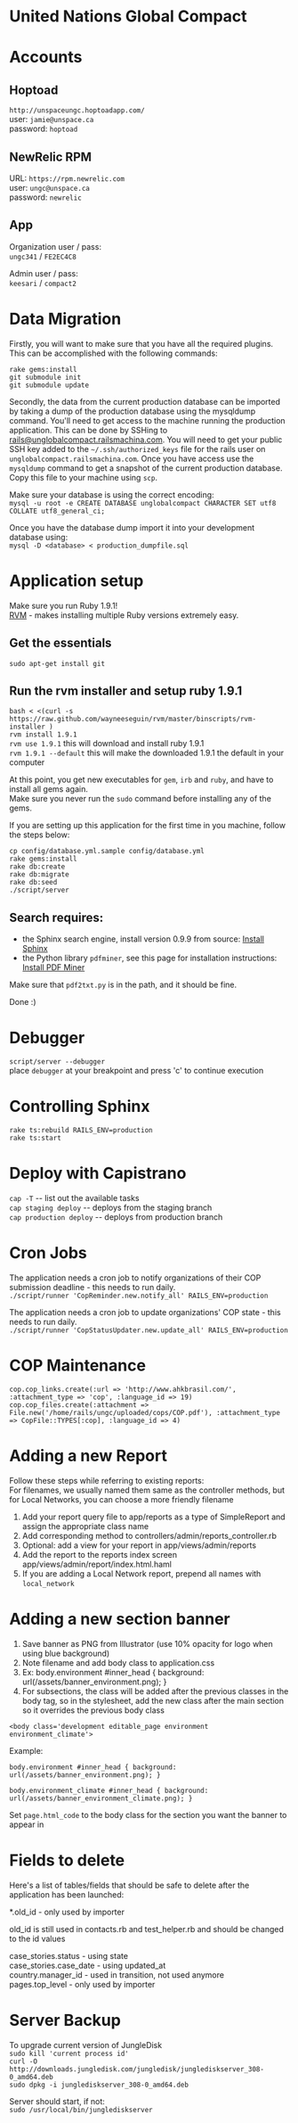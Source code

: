 # United Nations Global Compact

# Accounts

## Hoptoad
`http://unspaceungc.hoptoadapp.com/`  
user: `jamie@unspace.ca`  
password: `hoptoad`  

## NewRelic RPM
URL: `https://rpm.newrelic.com`  
user: `ungc@unspace.ca`  
password: `newrelic`  

## App
Organization user / pass:  
`ungc341` / `FE2EC4C8`  

Admin user / pass:  
`keesari` / `compact2`  

# Data Migration
Firstly, you will want to make sure that you have all the required plugins.  This can be accomplished with the following commands:

`rake gems:install`  
`git submodule init`  
`git submodule update`  

Secondly, the data from the current production database can be imported by taking a dump of the production database using 
the mysqldump command. You'll need to get access to the machine running the production application. This can be done by 
SSHing to rails@unglobalcompact.railsmachina.com. You will need to get your public SSH key added to the `~/.ssh/authorized_keys` 
file for the rails user on `unglobalcompact.railsmachina.com`. Once you have access use the `mysqldump` command to get a 
snapshot of the current production database.  Copy this file to your machine using `scp`.

Make sure your database is using the correct encoding:  
`mysql -u root -e CREATE DATABASE unglobalcompact CHARACTER SET utf8 COLLATE utf8_general_ci;`  

Once you have the database dump import it into your development database using:  
`mysql -D <database> < production_dumpfile.sql`  

# Application setup

Make sure you run Ruby 1.9.1!  
[RVM](http://rvm.beginrescueend.com/) - makes installing multiple Ruby versions extremely easy.

## Get the essentials
`sudo apt-get install git`

## Run the rvm installer and setup ruby 1.9.1
`bash < <(curl -s https://raw.github.com/wayneeseguin/rvm/master/binscripts/rvm-installer )`  
`rvm install 1.9.1`  
`rvm use 1.9.1` this will download and install ruby 1.9.1   
`rvm 1.9.1 --default` this will make the downloaded 1.9.1 the default in your computer  

At this point, you get new executables for `gem`, `irb` and `ruby`, and have to install all gems again.  
Make sure you never run the `sudo` command before installing any of the gems.

If you are setting up this application for the first time in you machine, follow the steps below:

`cp config/database.yml.sample config/database.yml`  
`rake gems:install`  
`rake db:create`  
`rake db:migrate`  
`rake db:seed`  
`./script/server`  

## Search requires:
- the Sphinx search engine, install version 0.9.9 from source:
[Install Sphinx](http://freelancing-god.github.com/ts/en/installing_sphinx.html)
- the Python library `pdfminer`, see this page for installation instructions:
[Install PDF Miner](http://www.unixuser.org/~euske/python/pdfminer/index.html)

Make sure that `pdf2txt.py` is in the path, and it should be fine.

Done :)

# Debugger
`script/server --debugger`  
place `debugger` at your breakpoint and press 'c' to continue execution  

# Controlling Sphinx
`rake ts:rebuild RAILS_ENV=production`  
`rake ts:start`  

# Deploy with Capistrano

`cap -T` -- list out the available tasks  
`cap staging deploy`  -- deploys from the staging branch  
`cap production deploy`  -- deploys from production branch  

# Cron Jobs
The application needs a cron job to notify organizations of their COP submission deadline - this needs to run daily.  
`./script/runner 'CopReminder.new.notify_all' RAILS_ENV=production`

The application needs a cron job to update organizations' COP state - this needs to run daily.  
`./script/runner 'CopStatusUpdater.new.update_all' RAILS_ENV=production`  

# COP Maintenance
`cop.cop_links.create(:url => 'http://www.ahkbrasil.com/', :attachment_type => 'cop', :language_id => 19)`  
`cop.cop_files.create(:attachment => File.new('/home/rails/ungc/uploaded/cops/COP.pdf'), :attachment_type => CopFile::TYPES[:cop], :language_id => 4)`  

# Adding a new Report
Follow these steps while referring to existing reports:  
For filenames, we usually named them same as the controller methods, but for Local Networks, you can choose a more friendly filename

1. Add your report query file to app/reports as a type of SimpleReport and assign the appropriate class name
2. Add corresponding method to controllers/admin/reports_controller.rb
3. Optional: add a view for your report in app/views/admin/reports
4. Add the report to the reports index screen app/views/admin/report/index.html.haml
5. If you are adding a Local Network report, prepend all names with `local_network`

# Adding a new section banner
1. Save banner as PNG from Illustrator (use 10% opacity for logo when using blue background)
2. Note filename and add body class to application.css
3. Ex: body.environment #inner_head { background: url(/assets/banner_environment.png); }
4. For subsections, the class will be added after the previous classes in the body tag, so in the stylesheet, add the new class after the main section so it overrides the previous body class

`<body class='development editable_page environment environment_climate'>`
  

Example:

`body.environment #inner_head { background: url(/assets/banner_environment.png); }`

`body.environment_climate #inner_head { background: url(/assets/banner_environment_climate.png); }`


Set `page.html_code` to the body class for the section you want the banner to appear in

# Fields to delete
Here's a list of tables/fields that should be safe to delete after the application has been launched:

*.old\_id - only used by importer

old\_id is still used in contacts.rb and test_helper.rb and should be changed to the id values

case\_stories.status - using state  
case\_stories.case\_date - using updated\_at  
country.manager\_id - used in transition, not used anymore  
pages.top\_level - only used by importer  

# Server Backup
To upgrade current version of JungleDisk  
`sudo kill 'current process id'`  
`curl -O http://downloads.jungledisk.com/jungledisk/junglediskserver_308-0_amd64.deb`  
`sudo dpkg -i junglediskserver_308-0_amd64.deb`  

Server should start, if not:  
`sudo /usr/local/bin/junglediskserver`  